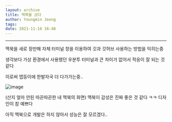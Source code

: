 ```yaml
---
layout: archive
title: 맥북을 샀다
author: Youngmin Jeong
tags:
date: 2021-11-16 16:48
---
```

----------------------

맥북을 새로 장만해 자체 터미널 창을 이용하여 깃과 깃허브 사용하는 방법을 익히는중

생각보다 가상 환경에서 사용했던 우분투 터미널과 큰 차이가 없어서 적응이 잘 되는 것 같다 

이로써 앱등이에 한발자국 더 다가가는중..

![image](/assets/images/screenshot_11-16.png)

(산지 얼마 안된 따끈따끈한 내 맥북의 화면)
맥북이 감성은 진짜 좋은 것 같다 ㅋㅋ 디자인이 참 예쁘다

아직 맥북으로 개발은 하지 않아서 성능은 잘 모르겠다..
